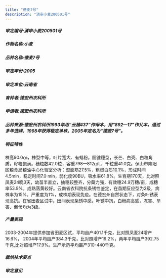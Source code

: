 ```yaml
---
title: "德麦7号"
description: "滇审小麦200501号"
---
```

##### 审定编号:滇审小麦200501号

##### 作物名称:小麦

##### 品种名称:德麦7号

##### 审定年份:2005

##### 审定单位:云南省

##### 育种者:德宏州农科所

##### 申请者:德宏州农科所

##### 品种来源:德宏州农科所1993年用“云植437”作母本，用“892—17”作父本，通过多年选择，1998年获得稳定单株，2005年定名为“德麦7号”。

##### 特征特性
株高90.0㎝，株型中等，叶片宽大、有蜡粉，圆锥穗型，长芒、白壳、白粒角质，籽粒饱满。穗粒数42.0粒，容重798—812g/L，千粒重41.0克。保山市隆阳区粮食局粮油中心化验室分析：湿面筋27.5%，粗蛋白质10.1%，形成时间4.5min，稳定时间7.0 min，弱化度90BU，吸水率61.8%。生育期170天，比对照凤麦24晚3天，幼苗半直立，抽穗较整齐，分蘖力强，有效穗24.9万穗/亩，成穗率53.9%，成熟落黄较好。云南省农科院抗条锈性鉴定，在苗期反应型为2级，病株率为15%，严重度为1%，成株期表现免疫。在德宏州自然状态下，对条叶锈表现高抗。在省田麦区试中，田间表现条锈中感，叶锈中抗，白粉病高感，冻害、旱害、倒伏均为3级。

##### 产量表现
2003-2004年提供参加省田麦区试，平均亩产401.1千克，比对照凤麦24增产16.6%， 2004年平均亩产384.3千克，比对照增产19.2%，两年平均亩产392.75千克,比对照增产17.9%。生产示范平均亩产310-440千克。

##### 栽培技术要点


##### 审定意见

